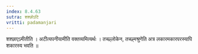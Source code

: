 ```yaml
---
index: 8.4.63
sutra: शश्छोऽटि
vritti: padamanjari
---
```


 शश्छाएऽमीतीति । अटीत्यपनीयामीति वक्तव्यमित्यर्थः । तच्छ्लोकेन, तच्छ्मश्रुणेति अत्र लकारमकारपरस्यापि शकारस्य भवति ॥